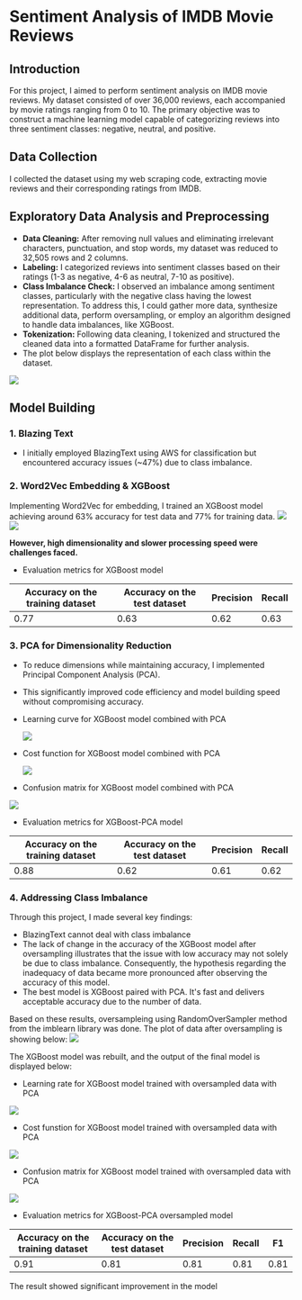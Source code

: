# Sentiment Analysis of IMDB Movie Reviews

## Introduction
For this project, I aimed to perform sentiment analysis on IMDB movie reviews. My dataset consisted of over 36,000 reviews, each accompanied by movie ratings ranging from 0 to 10. The primary objective was to construct a machine learning model capable of categorizing reviews into three sentiment classes: negative, neutral, and positive.

## Data Collection
I collected the dataset using my web scraping code, extracting movie reviews and their corresponding ratings from IMDB.

## Exploratory Data Analysis and Preprocessing
- **Data Cleaning:** After removing null values and eliminating irrelevant characters, punctuation, and stop words, my dataset was reduced to 32,505 rows and 2 columns.
- **Labeling:** I categorized reviews into sentiment classes based on their ratings (1-3 as negative, 4-6 as neutral, 7-10 as positive).
- **Class Imbalance Check:** I observed an imbalance among sentiment classes, particularly with the negative class having the lowest representation. To address this, I could gather more data, synthesize additional data, perform oversampling, or employ an algorithm designed to handle data imbalances, like XGBoost.
- **Tokenization:** Following data cleaning, I tokenized and structured the cleaned data into a formatted DataFrame for further analysis.
- The plot below displays the representation of each class within the dataset.
<img src="./Plots/class imbalance.png"  />



## Model Building
### 1. Blazing Text
- I initially employed BlazingText using AWS for classification but encountered accuracy issues (~47%) due to class imbalance.

### 2. Word2Vec Embedding & XGBoost
Implementing Word2Vec for embedding, I trained an XGBoost model achieving around 63% accuracy for test data and 77% for training data.
<img src="./Plots/learning curve xgboost model.png"  />
<img src="./Plots/confusion matrix xgboost model.png"  />

**However, high dimensionality and slower processing speed were challenges faced.**

- Evaluation metrics for XGBoost model
  
| Accuracy on the training dataset | Accuracy on the test dataset | Precision | Recall |
| -------- | -------- | -------- | -------- |
| 0.77   | 0.63   | 0.62   | 0.63   |


### 3. PCA for Dimensionality Reduction
- To reduce dimensions while maintaining accuracy, I implemented Principal Component Analysis (PCA).
- This significantly improved code efficiency and model building speed without compromising accuracy.
 
- Learning curve for XGBoost model combined with PCA

   <img src="./Plots/learning curve xgboost-pca model.png"  />
- Cost function for XGBoost model combined with PCA

  <img src="./Plots/cost function xgboost pca model.png"  />
- Confusion matrix for XGBoost model combined with PCA

<img src="./Plots/confusion matrix xgboost-pca model.png"  />


- Evaluation metrics for XGBoost-PCA model
  
| Accuracy on the training dataset | Accuracy on the test dataset | Precision | Recall |
| -------- | -------- | -------- | -------- |
| 0.88   | 0.62   | 0.61   | 0.62   |

### 4. Addressing Class Imbalance
Through this project, I made several key findings:
- BlazingText cannot deal with class imbalance
- The lack of change in the accuracy of the XGBoost model after oversampling illustrates that the issue with low accuracy may not solely be due to class imbalance. Consequently, the hypothesis regarding the inadequacy of data became more pronounced after observing the accuracy of this model.
- The best model is XGBoost paired with PCA. It's fast and delivers acceptable accuracy due to the number of data.

Based on these results, oversampleing using RandomOverSampler method from the imblearn library was done. The plot of data after oversampling is showing below:
<img src="./Plots/class balance.png"  />

The XGBoost model was rebuilt, and the output of the final model is displayed below:

- Learning rate for XGBoost model trained with oversampled data with PCA

<img src="./Plots/balance_pca_xgboost_learning_curve.png"  />

- Cost funstion for XGBoost model trained with oversampled data with PCA

<img src="./Plots/balance_pca_xgboost_cost.png"  />

- Confusion matrix for XGBoost model trained with oversampled data with PCA

<img src="./Plots/balance_pca_xgboost_confusion.png"  />



- Evaluation metrics for XGBoost-PCA oversampled model
  
| Accuracy on the training dataset | Accuracy on the test dataset | Precision | Recall | F1|
| -------- | -------- | -------- | -------- | -------- |
| 0.91  | 0.81 | 0.81  | 0.81   |0.81|

The result showed significant improvement in the model
